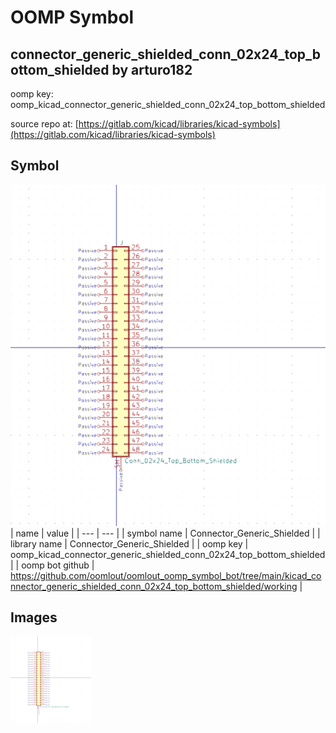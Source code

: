 # OOMP Symbol  
## connector_generic_shielded_conn_02x24_top_bottom_shielded  by arturo182  
  
oomp key: oomp_kicad_connector_generic_shielded_conn_02x24_top_bottom_shielded  
  
source repo at: [https://gitlab.com/kicad/libraries/kicad-symbols](https://gitlab.com/kicad/libraries/kicad-symbols)  
## Symbol  
  
[![working.png](working_600.png)](working.png)  
| name | value | 
| --- | --- | 
| symbol name | Connector_Generic_Shielded | 
| library name | Connector_Generic_Shielded | 
| oomp key | oomp_kicad_connector_generic_shielded_conn_02x24_top_bottom_shielded | 
| oomp bot github | https://github.com/oomlout/oomlout_oomp_symbol_bot/tree/main/kicad_connector_generic_shielded_conn_02x24_top_bottom_shielded/working | 
## Images  
  
[![working.png](working_140.png)](working.png)  
